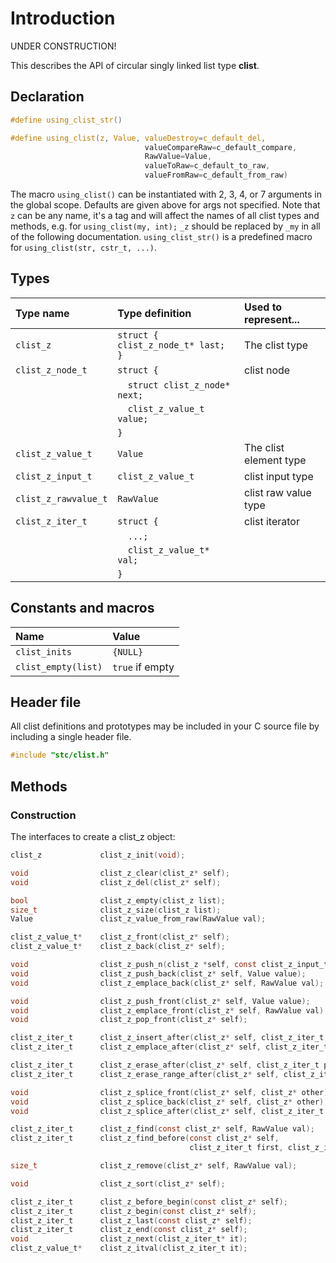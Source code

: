 # Introduction

UNDER CONSTRUCTION!

This describes the API of circular singly linked list type **clist**.

## Declaration

```c
#define using_clist_str()

#define using_clist(z, Value, valueDestroy=c_default_del,
                              valueCompareRaw=c_default_compare,
                              RawValue=Value,
                              valueToRaw=c_default_to_raw,
                              valueFromRaw=c_default_from_raw)
```
The macro `using_clist()` can be instantiated with 2, 3, 4, or 7 arguments in the global scope.
Defaults are given above for args not specified. Note that `z` can be any name, it's a tag and
will affect the names of all clist types and methods, e.g. for `using_clist(my, int);` `_z` should
be replaced by `_my` in all of the following documentation. `using_clist_str()` is a predefined
macro for `using_clist(str, cstr_t, ...)`.

## Types

| Type name             | Type definition                        | Used to represent...                |
|:----------------------|:---------------------------------------|:------------------------------------|
| `clist_z`             | `struct { clist_z_node_t* last; }`     | The clist type                      |
| `clist_z_node_t`      | `struct {`                             | clist node                          |
|                       | `  struct clist_z_node* next;`         |                                     |
|                       | `  clist_z_value_t value;`             |                                     |
|                       | `}`                                    |                                     |
| `clist_z_value_t`     | `Value`                                | The clist element type              |
| `clist_z_input_t`     | `clist_z_value_t`                      | clist input type                    |
| `clist_z_rawvalue_t`  | `RawValue`                             | clist raw value type                |
| `clist_z_iter_t`      | `struct {`                             | clist iterator                      |
|                       | `  ...;`                               |                                     |
|                       | `  clist_z_value_t* val;`              |                                     |
|                       | `}`                                    |                                     |


## Constants and macros

| Name                       | Value            |
|:---------------------------|:-----------------|
|  `clist_inits`             | `{NULL}`         |
|  `clist_empty(list)`       | `true` if empty  |

## Header file

All clist definitions and prototypes may be included in your C source file by including a single header file.

```c
#include "stc/clist.h"
```
## Methods

### Construction

The interfaces to create a clist_z object:
```c
clist_z             clist_z_init(void);

void                clist_z_clear(clist_z* self);
void                clist_z_del(clist_z* self);

bool                clist_z_empty(clist_z list);
size_t              clist_z_size(clist_z list);
Value               clist_z_value_from_raw(RawValue val);

clist_z_value_t*    clist_z_front(clist_z* self);
clist_z_value_t*    clist_z_back(clist_z* self);

void                clist_z_push_n(clist_z *self, const clist_z_input_t in[], size_t size);
void                clist_z_push_back(clist_z* self, Value value);
void                clist_z_emplace_back(clist_z* self, RawValue val);

void                clist_z_push_front(clist_z* self, Value value);
void                clist_z_emplace_front(clist_z* self, RawValue val);
void                clist_z_pop_front(clist_z* self);

clist_z_iter_t      clist_z_insert_after(clist_z* self, clist_z_iter_t pos, Value val);
clist_z_iter_t      clist_z_emplace_after(clist_z* self, clist_z_iter_t pos, RawValue val);

clist_z_iter_t      clist_z_erase_after(clist_z* self, clist_z_iter_t pos);
clist_z_iter_t      clist_z_erase_range_after(clist_z* self, clist_z_iter_t pos, clist_z_iter_t finish);

void                clist_z_splice_front(clist_z* self, clist_z* other);
void                clist_z_splice_back(clist_z* self, clist_z* other);
void                clist_z_splice_after(clist_z* self, clist_z_iter_t pos, clist_z* other);

clist_z_iter_t      clist_z_find(const clist_z* self, RawValue val);
clist_z_iter_t      clist_z_find_before(const clist_z* self,
                                        clist_z_iter_t first, clist_z_iter_t finish, RawValue val);

size_t              clist_z_remove(clist_z* self, RawValue val);

void                clist_z_sort(clist_z* self);

clist_z_iter_t      clist_z_before_begin(const clist_z* self);
clist_z_iter_t      clist_z_begin(const clist_z* self);
clist_z_iter_t      clist_z_last(const clist_z* self);
clist_z_iter_t      clist_z_end(const clist_z* self);
void                clist_z_next(clist_z_iter_t* it);
clist_z_value_t*    clist_z_itval(clist_z_iter_t it);
```
